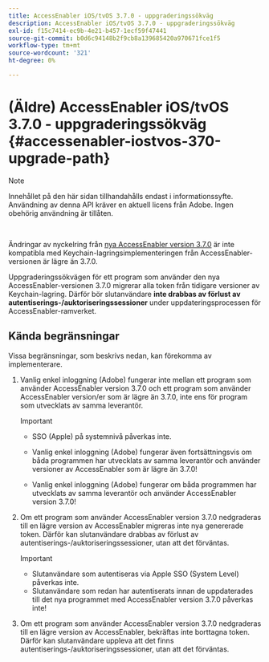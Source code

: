 ```yaml
---
title: AccessEnabler iOS/tvOS 3.7.0 - uppgraderingssökväg
description: AccessEnabler iOS/tvOS 3.7.0 - uppgraderingssökväg
exl-id: f15c7414-ec9b-4e21-b457-1ecf59f47441
source-git-commit: b0d6c94148b2f9cb8a139685420a970671fce1f5
workflow-type: tm+mt
source-wordcount: '321'
ht-degree: 0%

---
```


# (Äldre) AccessEnabler iOS/tvOS 3.7.0 - uppgraderingssökväg {#accessenabler-iostvos-370-upgrade-path}

>[!NOTE]
>
>Innehållet på den här sidan tillhandahålls endast i informationssyfte. Användning av denna API kräver en aktuell licens från Adobe. Ingen obehörig användning är tillåten.

</br>

Ändringar av nyckelring från [nya AccessEnabler version 3.7.0](/help/authentication/notes-releases/authn-rn-ios-tvos-370.md) är inte kompatibla med Keychain-lagringsimplementeringen från AccessEnabler-versionen är lägre än 3.7.0.

Uppgraderingssökvägen för ett program som använder den nya AccessEnabler-versionen 3.7.0 migrerar alla token från tidigare versioner av Keychain-lagring. Därför bör slutanvändare **inte drabbas av förlust av autentiserings-/auktoriseringssessioner** under uppdateringsprocessen för AccessEnabler-ramverket.

## Kända begränsningar

Vissa begränsningar, som beskrivs nedan, kan förekomma av implementerare.


1. Vanlig enkel inloggning (Adobe) fungerar inte mellan ett program som använder AccessEnabler version 3.7.0 och ett program som använder AccessEnabler version/er som är lägre än 3.7.0, inte ens för program som utvecklats av samma leverantör.

   >[!IMPORTANT]
   >
   >* SSO (Apple) på systemnivå påverkas inte.
   >
   >* Vanlig enkel inloggning (Adobe) fungerar även fortsättningsvis om båda programmen har utvecklats av samma leverantör och använder versioner av AccessEnabler som är lägre än 3.7.0!
   >
   >* Vanlig enkel inloggning (Adobe) fungerar om båda programmen har utvecklats av samma leverantör och använder AccessEnabler version 3.7.0!


1. Om ett program som använder AccessEnabler version 3.7.0 nedgraderas till en lägre version av AccessEnabler migreras inte nya genererade token. Därför kan slutanvändare drabbas av förlust av autentiserings-/auktoriseringssessioner, utan att det förväntas.

   >[!IMPORTANT]
   >
   >* Slutanvändare som autentiseras via Apple SSO (System Level) påverkas inte.
   >* Slutanvändare som redan har autentiserats innan de uppdaterades till det nya programmet med AccessEnabler version 3.7.0 påverkas inte!

1. Om ett program som använder AccessEnabler version 3.7.0 nedgraderas till en lägre version av AccessEnabler, bekräftas inte borttagna token. Därför kan slutanvändare uppleva att det finns autentiserings-/auktoriseringssessioner, utan att det förväntas.
